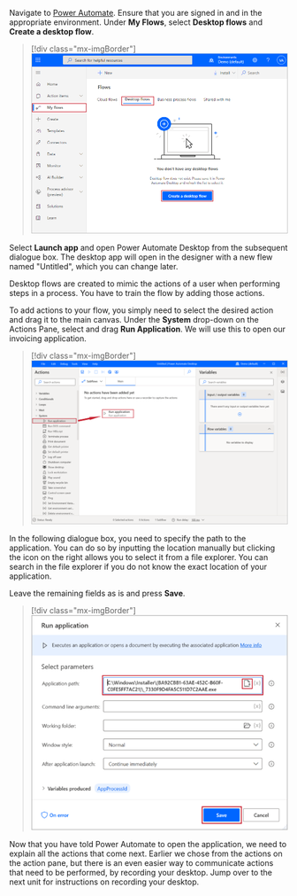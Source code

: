 Navigate to [Power Automate](https://flow.microsoft.com/?azure-portal=true). Ensure that you are signed in and in the appropriate environment. Under **My Flows**, select **Desktop flows** and **Create a desktop flow**.

> [!div class="mx-imgBorder"]
> [![Screenshot of My flow, desktop flows with Create a desktop flow button.](../media/desktop-begin.png)](../media/desktop-begin.png#lightbox)

Select **Launch app** and open Power Automate Desktop from the subsequent dialogue box. The desktop app will open in the designer with a new flew named "Untitled", which you can change later.

Desktop flows are created to mimic the actions of a user when performing steps in a process. You have to train the flow by adding those actions.

To add actions to your flow, you simply need to select the desired action and drag it to the main canvas. Under the **System** drop-down on the Actions Pane, select and drag **Run Application**. We will use this to open our invoicing application.

> [!div class="mx-imgBorder"]
> [![Screenshot of Run application feature under System actions.](../media/run-application.png)](../media/run-application.png#lightbox)

In the following dialogue box, you need to specify the path to the application. You can do so by inputting the location manually but clicking the icon on the right allows you to select it from a file explorer. You can search in the file explorer if you do not know the exact location of your application.

Leave the remaining fields as is and press **Save**.

> [!div class="mx-imgBorder"]
> [![Screenshot of the Run application parameters with path higlighted and Save button.](../media/save-run-application.png)](../media/save-run-application.png#lightbox)

Now that you have told Power Automate to open the application, we need to explain all the actions that come next. Earlier we chose from the actions on the action pane, but there is an even easier way to communicate actions that need to be performed, by recording your desktop. Jump over to the next unit for instructions on recording your desktop.